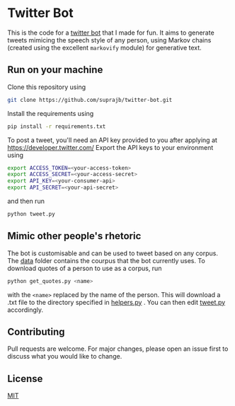 # Twitter Bot

This is the code for a [twitter bot](https://twitter.com/the_hippie_tsar) that I made for fun. It aims to generate tweets mimicing the speech style of any person, using Markov chains (created using the excellent `markovify` module) for generative text.

## Run on your machine

Clone this repository using 
```bash
git clone https://github.com/suprajb/twitter-bot.git
```
Install the requirements using 
```bash
pip install -r requirements.txt
```
To post a tweet, you'll need an API key provided to you after applying at https://developer.twitter.com/
Export the API keys to your environment using
```bash
export ACCESS_TOKEN=<your-access-token>
export ACCESS_SECRET=<your-access-secret>
export API_KEY=<your-consumer-api>
export API_SECRET=<your-api-secret>
```
and then run
```bash
python tweet.py
```



## Mimic other people's rhetoric

The bot is customisable and can be used to tweet based on any corpus. The [data](./data) folder contains the courpus that the bot currently uses. To download quotes of a person to use as a corpus, run 
```bash
python get_quotes.py <name>
```
with the `<name>` replaced by the name of the person. This will download a .txt file to the directory specified in [helpers.py](./helpers.py) . You can then edit [tweet.py](tweet.py) accordingly. 


## Contributing
Pull requests are welcome. For major changes, please open an issue first to discuss what you would like to change.

## License
[MIT](https://choosealicense.com/licenses/mit/)
